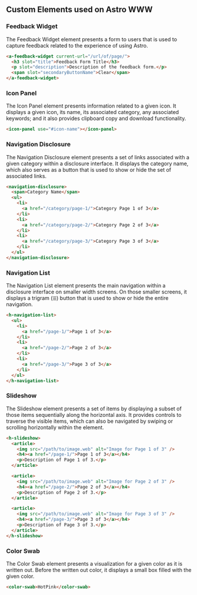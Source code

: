 ## Custom Elements used on Astro WWW

### Feedback Widget

The Feedback Widget element presents a form to users that is used to capture feedback related to the experience of using Astro.

```html
<a-feedback-widget current-url="/url/of/page/">
  <h3 slot="title">Feedback Form Title</h3>
  <p slot="description">Description of the feedback form.</p>
  <span slot="secondaryButtonName">Clear</span>
</a-feedback-widget>
```

### Icon Panel

The Icon Panel element presents information related to a given icon. It displays a given icon, its name, its associated category, any associated keywords; and it also provides clipboard copy and download functionality.

```html
<icon-panel use="#icon-name"></icon-panel>
```

### Navigation Disclosure

The Navigation Disclosure element presents a set of links associated with a given category within a disclosure interface. It displays the category name, which also serves as a button that is used to show or hide the set of associated links.

```html
<navigation-disclosure>
  <span>Category Name</span>
  <ul>
    <li>
      <a href="/category/page-1/">Category Page 1 of 3</a>
    </li>
    <li>
      <a href="/category/page-2/">Category Page 2 of 3</a>
    </li>
    <li>
      <a href="/category/page-3/">Category Page 3 of 3</a>
    </li>
  </ul>
</navigation-disclosure>
```

### Navigation List

The Navigation List element presents the main navigation within a disclosure interface on smaller width screens. On those smaller screens, it displays a trigram (`☰`) button that is used to show or hide the entire navigation.

```html
<h-navigation-list>
  <ul>
    <li>
      <a href="/page-1/">Page 1 of 3</a>
    </li>
    <li>
      <a href="/page-2/">Page 2 of 3</a>
    </li>
    <li>
      <a href="/page-3/">Page 3 of 3</a>
    </li>
  </ul>
</h-navigation-list>
```

### Slideshow

The Slideshow element presents a set of items by displaying a subset of those items sequentially along the horizontal axis. It provides controls to traverse the visible items, which can also be navigated by swiping or scrolling horizontally within the element.

```html
<h-slideshow>
  <article>
    <img src="/path/to/image.web" alt="Image for Page 1 of 3" />
    <h4><a href="/page-1/">Page 1 of 3</a></h4>
    <p>Description of Page 1 of 3.</p>
  </article>

  <article>
    <img src="/path/to/image.web" alt="Image for Page 2 of 3" />
    <h4><a href="/page-2/">Page 2 of 3</a></h4>
    <p>Description of Page 2 of 3.</p>
  </article>

  <article>
    <img src="/path/to/image.web" alt="Image for Page 3 of 3" />
    <h4><a href="/page-3/">Page 3 of 3</a></h4>
    <p>Description of Page 3 of 3.</p>
  </article>
</h-slideshow>
```

### Color Swab

The Color Swab element presents a visualization for a given color as it is written out. Before the written out color, it displays a small box filled with the given color.

```html
<color-swab>HotPink</color-swab>
```
